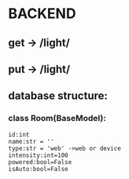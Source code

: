 # BACKEND
## get -> /light/
## put -> /light/
## database structure:
### class Room(BaseModel):
    id:int
    name:str = '' 
    type:str = 'web' ->web or device
    intensity:int=100
    powered:bool=False
    isAuto:bool=False